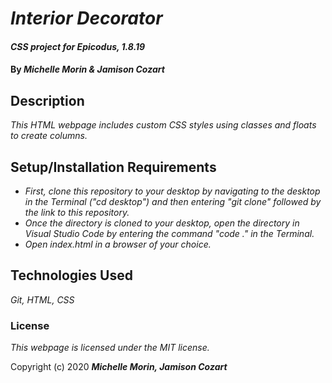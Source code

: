 # _Interior Decorator_

#### _CSS project for Epicodus, 1.8.19_

#### By _**Michelle Morin & Jamison Cozart**_

## Description

_This HTML webpage includes custom CSS styles using classes and floats to create columns._

## Setup/Installation Requirements

* _First, clone this repository to your desktop by navigating to the desktop in the Terminal ("cd desktop") and then entering "git clone" followed by the link to this repository._
* _Once the directory is cloned to your desktop, open the directory in Visual Studio Code by entering the command "code ." in the Terminal._
* _Open index.html in a browser of your choice._

## Technologies Used

_Git, HTML, CSS_

### License

*This webpage is licensed under the MIT license.*

Copyright (c) 2020 **_Michelle Morin, Jamison Cozart_**